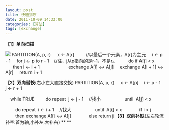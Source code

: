 ```yaml
---
layout: post
title: 快速排序
date: 2011-10-09 14:33:00
categories: [算法]
tags: [exchange]
---
```

**【1】单向扫描**

![](http://img4.ph.126.net/Q4nXzUGxP_SgP79GdXbvGw==/2617717283426098504.jpg)
PARTITION(A, p, r)
    x ← A[r]         //以最后一个元素，A[r]为主元
    i ← p - 1
    for j ← p to r - 1    //注，j从p指向的是r-1，不是r。
        do if A[j] < x
              then i ← i + 1
                      exchange A[i] <-> A[j]
    exchange A[i + 1] <-> A[r]
    return i + 1

**【2】双向替换**(右小左大直接交换)
PARTITION(A, p, r)
    x ← A[p]
   i
 ← p - 1
 
   j ← r + 1

 
   while TRUE
 
       do repeat  j ← j - 1    //找小
 
                 until  A[j] < x

 
       do repeat  i ← i + 1    //找大
 
                 until  A[i] > x
 
            if i < j
 
                 then exchange A[i] <-> A[j]
 
            else return j
**【3】双向补缺**(左右轮流补空:首为轴,小补左,大补右)
**
**
